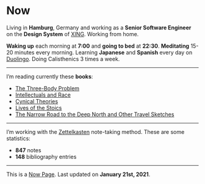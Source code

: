 <SEO title="Now" pathname="/now/" />

# Now

Living in **Hamburg**, Germany and working as a **Senior Software Engineer** on the **Design System** of [XING](https://www.xing.com/). Working from home.

**Waking up** each morning at **7:00** and **going to bed** at **22:30**. **Meditating** 15-20 minutes every morning.
Learning **Japanese** and **Spanish** every day on [Duolingo](https://www.duolingo.com/profile/kogakure). Doing <TextLink to="/calisthenics/">Calisthenics</TextLink> 3 times a week.

---

I’m reading currently these **books**:

- [The Three-Body Problem](https://www.goodreads.com/book/show/20518872-the-three-body-problem)
- [Intellectuals and Race](https://www.goodreads.com/book/show/16280863-intellectuals-and-race)
- [Cynical Theories](https://www.goodreads.com/book/show/53052177-cynical-theories)
- [Lives of the Stoics](https://www.goodreads.com/book/show/50484473-lives-of-the-stoics)
- [The Narrow Road to the Deep North and Other Travel Sketches](https://www.goodreads.com/book/show/20168578-the-narrow-road-to-the-deep-north-and-other-travel-sketches)

---

I’m working with the [Zettelkasten](https://zettelkasten.de/) note-taking method. These are some statistics:

- **847** notes
- **148** bibliography entries

---

This is a [Now Page](https://nownownow.com/). Last updated on **January 21st, 2021**.
